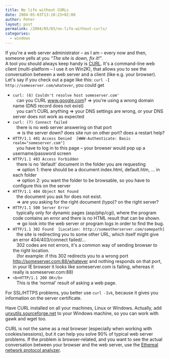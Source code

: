 ```yaml
---
title: No life without CURLs
date: 2004-05-03T13:10:23+02:00
author: Peter
layout: post
permalink: /2004/05/03/no-life-without-curls/
categories:
  - windows
---
```

If you're a web server administrator &#8211; as I am &#8211; every now and then, someone yells at you _&#8220;The site is down, fix it!&#8221;_.  
A tool you should always keep handy is [CURL](http://curl.haxx.se). It's a command-line web client (multi-platform &#8211; I use it on Win2K), that allows you to see the conversation between a web server and a client (like e.g. your browser).  
Let's say if you check out a page like this: `curl -I http://someserver.com/whatever`, you could get

  * `curl: (6) Couldn't resolve host someserver.com'`  
    &nbsp;&nbsp;&nbsp;can you CURL www.google.com? => you're using a wrong domain name (DNS record does not exist)  
    &nbsp;&nbsp;&nbsp;you can't CURL anything => your DNS settings are wrong, or your DNS server does not work as expected 
  * `curl: (7) Connect failed`  
    &nbsp;&nbsp;&nbsp;there is no web server answering on that port  
    &nbsp;&nbsp;&nbsp;=> is the server down? does site run on other port? does a restart help? 
  * `HTTP/1.1 401 Access Denied  [WWW-Authenticate: Basic realm="someserver.com"]`  
    &nbsp;&nbsp;&nbsp;you have to log in to this page &#8211; your browser would pop up a username/password screen 
  * `HTTP/1.1 403 Access Forbidden`  
    &nbsp;&nbsp;&nbsp;there is no &#8216;default' document in the folder you are requesting  
    &nbsp;&nbsp;&nbsp;=> option 1: there should be a document index.html, default.htm, &#8230; in each folder  
    &nbsp;&nbsp;&nbsp;=> option 2: you want the folder to be browsable, so you have to configure this on the server 
  * `HTTP/1.1 404 Object Not Found`  
    &nbsp;&nbsp;&nbsp;the document you ask for does not exist.  
    &nbsp;&nbsp;&nbsp;=> are you asking for the right document (typo)? on the right server? 
  * `HTTP/1.1 500 Server Error`  
    &nbsp;&nbsp;&nbsp;typically only for dynamic pages (asp/php/cgi), where the program code contains an error and there is no HTML result that can be shown.  
    &nbsp;&nbsp;&nbsp;=> go look into the web server or program logs in order to find the bug. 
  * `HTTP/1.1 302 Found  [Location: http://someotherserver.com/somepath]`  
    &nbsp;&nbsp;&nbsp;the site is redirecting you to some other URL, which itself might give an error 404/403/connect failed/&#8230;  
    &nbsp;&nbsp;&nbsp;302 codes are not errors, it's a common way of sending browser to the right location.  
    &nbsp;&nbsp;&nbsp;(for example: if this 302 redirects you to a wrong port http://someserver.com:88/whatever and nothing responds on that port, in your IE browser it looks like someserver.com is failing, whereas it really is someserver.com:88) 
  * `<b>HTTP/1.1 200 OK</b>`  
    &nbsp;&nbsp;&nbsp;This is the &#8216;normal' result of asking a web page.</p> 

For SSL/HTTPS problems, you better use `curl -Ivk`, because it gives you information on the server certificate.

Have CURL installed on all your machines, Linux or Windows. Actually, add [unxutils.sourceforge.net](http://unxutils.sourceforge.net/) to your Windows machine, so you can work with gawk and wget too.

CURL is not the same as a real browser (especially when working with cookies/sessions), but it can help you solve 90% of typical web server problems. If the problem is browser-related, and you want to see the actual conversation between your browser and the web server, use the [Ethereal network protocol analyzer](http://www.ethereal.com).
